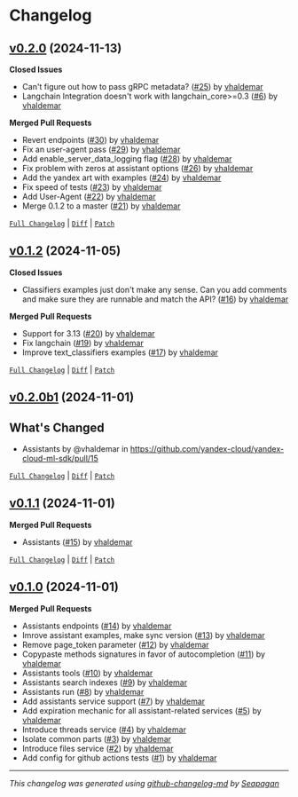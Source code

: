 # Changelog

## [v0.2.0](https://github.com/yandex-cloud/yandex-cloud-ml-sdk/releases/tag/v0.2.0) (2024-11-13)

**Closed Issues**

- Can't figure out how to pass gRPC metadata? ([#25](https://github.com/yandex-cloud/yandex-cloud-ml-sdk/issues/25)) by [vhaldemar](https://github.com/vhaldemar)
- Langchain Integration doesn't work with langchain_core>=0.3 ([#6](https://github.com/yandex-cloud/yandex-cloud-ml-sdk/issues/6)) by [vhaldemar](https://github.com/vhaldemar)

**Merged Pull Requests**

- Revert endpoints ([#30](https://github.com/yandex-cloud/yandex-cloud-ml-sdk/pull/30)) by [vhaldemar](https://github.com/vhaldemar)
- Fix an user-agent pass ([#29](https://github.com/yandex-cloud/yandex-cloud-ml-sdk/pull/29)) by [vhaldemar](https://github.com/vhaldemar)
- Add enable_server_data_logging flag ([#28](https://github.com/yandex-cloud/yandex-cloud-ml-sdk/pull/28)) by [vhaldemar](https://github.com/vhaldemar)
- Fix problem with zeros at assistant options ([#26](https://github.com/yandex-cloud/yandex-cloud-ml-sdk/pull/26)) by [vhaldemar](https://github.com/vhaldemar)
- Add the yandex art with examples ([#24](https://github.com/yandex-cloud/yandex-cloud-ml-sdk/pull/24)) by [vhaldemar](https://github.com/vhaldemar)
- Fix speed of tests ([#23](https://github.com/yandex-cloud/yandex-cloud-ml-sdk/pull/23)) by [vhaldemar](https://github.com/vhaldemar)
- Add User-Agent ([#22](https://github.com/yandex-cloud/yandex-cloud-ml-sdk/pull/22)) by [vhaldemar](https://github.com/vhaldemar)
- Merge 0.1.2 to a master ([#21](https://github.com/yandex-cloud/yandex-cloud-ml-sdk/pull/21)) by [vhaldemar](https://github.com/vhaldemar)

[`Full Changelog`](https://github.com/yandex-cloud/yandex-cloud-ml-sdk/compare/v0.1.2...v0.2.0) | [`Diff`](https://github.com/yandex-cloud/yandex-cloud-ml-sdk/compare/v0.1.2...v0.2.0.diff) | [`Patch`](https://github.com/yandex-cloud/yandex-cloud-ml-sdk/compare/v0.1.2...v0.2.0.patch)

## [v0.1.2](https://github.com/yandex-cloud/yandex-cloud-ml-sdk/releases/tag/v0.1.2) (2024-11-05)

**Closed Issues**

- Classifiers examples just don't make any sense. Can you add comments and make sure they are runnable and match the API? ([#16](https://github.com/yandex-cloud/yandex-cloud-ml-sdk/issues/16)) by [vhaldemar](https://github.com/vhaldemar)

**Merged Pull Requests**

- Support for 3.13 ([#20](https://github.com/yandex-cloud/yandex-cloud-ml-sdk/pull/20)) by [vhaldemar](https://github.com/vhaldemar)
- Fix langchain ([#19](https://github.com/yandex-cloud/yandex-cloud-ml-sdk/pull/19)) by [vhaldemar](https://github.com/vhaldemar)
- Improve text_classifiers examples ([#17](https://github.com/yandex-cloud/yandex-cloud-ml-sdk/pull/17)) by [vhaldemar](https://github.com/vhaldemar)

[`Full Changelog`](https://github.com/yandex-cloud/yandex-cloud-ml-sdk/compare/v0.2.0b1...v0.1.2) | [`Diff`](https://github.com/yandex-cloud/yandex-cloud-ml-sdk/compare/v0.2.0b1...v0.1.2.diff) | [`Patch`](https://github.com/yandex-cloud/yandex-cloud-ml-sdk/compare/v0.2.0b1...v0.1.2.patch)

## [v0.2.0b1](https://github.com/yandex-cloud/yandex-cloud-ml-sdk/releases/tag/v0.2.0b1) (2024-11-01)

## What's Changed
* Assistants by @vhaldemar in https://github.com/yandex-cloud/yandex-cloud-ml-sdk/pull/15


[`Full Changelog`](https://github.com/yandex-cloud/yandex-cloud-ml-sdk/compare/v0.1.1...v0.2.0b1) | [`Diff`](https://github.com/yandex-cloud/yandex-cloud-ml-sdk/compare/v0.1.1...v0.2.0b1.diff) | [`Patch`](https://github.com/yandex-cloud/yandex-cloud-ml-sdk/compare/v0.1.1...v0.2.0b1.patch)

## [v0.1.1](https://github.com/yandex-cloud/yandex-cloud-ml-sdk/releases/tag/v0.1.1) (2024-11-01)

**Merged Pull Requests**

- Assistants ([#15](https://github.com/yandex-cloud/yandex-cloud-ml-sdk/pull/15)) by [vhaldemar](https://github.com/vhaldemar)

[`Full Changelog`](https://github.com/yandex-cloud/yandex-cloud-ml-sdk/compare/v0.1.0...v0.1.1) | [`Diff`](https://github.com/yandex-cloud/yandex-cloud-ml-sdk/compare/v0.1.0...v0.1.1.diff) | [`Patch`](https://github.com/yandex-cloud/yandex-cloud-ml-sdk/compare/v0.1.0...v0.1.1.patch)

## [v0.1.0](https://github.com/yandex-cloud/yandex-cloud-ml-sdk/releases/tag/v0.1.0) (2024-11-01)

**Merged Pull Requests**

- Assistants endpoints ([#14](https://github.com/yandex-cloud/yandex-cloud-ml-sdk/pull/14)) by [vhaldemar](https://github.com/vhaldemar)
- Imrove assistant examples, make sync version ([#13](https://github.com/yandex-cloud/yandex-cloud-ml-sdk/pull/13)) by [vhaldemar](https://github.com/vhaldemar)
- Remove page_token parameter ([#12](https://github.com/yandex-cloud/yandex-cloud-ml-sdk/pull/12)) by [vhaldemar](https://github.com/vhaldemar)
- Copypaste methods signatures in favor of autocompletion ([#11](https://github.com/yandex-cloud/yandex-cloud-ml-sdk/pull/11)) by [vhaldemar](https://github.com/vhaldemar)
- Assistants tools ([#10](https://github.com/yandex-cloud/yandex-cloud-ml-sdk/pull/10)) by [vhaldemar](https://github.com/vhaldemar)
- Assistants search indexes ([#9](https://github.com/yandex-cloud/yandex-cloud-ml-sdk/pull/9)) by [vhaldemar](https://github.com/vhaldemar)
- Assistants run ([#8](https://github.com/yandex-cloud/yandex-cloud-ml-sdk/pull/8)) by [vhaldemar](https://github.com/vhaldemar)
- Add assistants service support ([#7](https://github.com/yandex-cloud/yandex-cloud-ml-sdk/pull/7)) by [vhaldemar](https://github.com/vhaldemar)
- Add expiration mechanic for all assistant-related services ([#5](https://github.com/yandex-cloud/yandex-cloud-ml-sdk/pull/5)) by [vhaldemar](https://github.com/vhaldemar)
- Introduce threads service ([#4](https://github.com/yandex-cloud/yandex-cloud-ml-sdk/pull/4)) by [vhaldemar](https://github.com/vhaldemar)
- Isolate common parts ([#3](https://github.com/yandex-cloud/yandex-cloud-ml-sdk/pull/3)) by [vhaldemar](https://github.com/vhaldemar)
- Introduce files service ([#2](https://github.com/yandex-cloud/yandex-cloud-ml-sdk/pull/2)) by [vhaldemar](https://github.com/vhaldemar)
- Add config for github actions tests ([#1](https://github.com/yandex-cloud/yandex-cloud-ml-sdk/pull/1)) by [vhaldemar](https://github.com/vhaldemar)

---
*This changelog was generated using [github-changelog-md](http://changelog.seapagan.net/) by [Seapagan](https://github.com/seapagan)*
